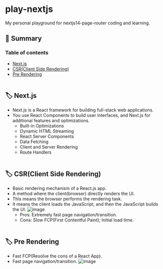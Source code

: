 # play-nextjs

My personal playground for nextjs14-page-router coding and learning.

## :pushpin: Summary
### Table of contents
- [Next.js](#label-nextjs)
- [CSR(Client Side Rendering)](#label-csrclient-side-rendering)
- [Pre Rendering](#label-pre-rendering)
<br><br>

## :label: Next.js
- Next.js is a React framework for building full-stack web applications. 
- You use React Components to build user interfaces, and Next.js for additional features and optimizations.
   - Built-in Optimizations
   - Dynamic HTML Streaming
   - React Server Components
   - Data Fetching
   - Client and Server Rendering
   - Route Handlers
<br><br>

## :label: CSR(Client Side Rendering)
- Basic rendering mechanism of a React.js app.
- A method where the client(browser) directly renders the UI.
- This means the browser performs the rendering task.
- It means the client loads the JavaScript, and then the JavaScript builds the UI.
![image](https://github.com/user-attachments/assets/cae32d4d-5afb-4db4-9c59-7ee781c94472)
   - Pros: Extremely fast page navigation/transition.
   - Cons: Slow FCP(First Contentful Paint); Initial load time.
<br><br>

## :label: Pre Rendering
- Fast FCP(Resolve the cons of a React App).
- Fast page navigation/transition.
![image](https://github.com/user-attachments/assets/85f6a8aa-9cc6-487d-8e37-8d211a1e47ab)
<br><br>

